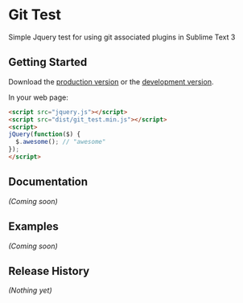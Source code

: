 # Git Test

Simple Jquery test for using git associated plugins in Sublime Text 3

## Getting Started
Download the [production version][min] or the [development version][max].

[min]: https://raw.github.com/bryan/git_test/master/dist/git_test.min.js
[max]: https://raw.github.com/bryan/git_test/master/dist/git_test.js

In your web page:

```html
<script src="jquery.js"></script>
<script src="dist/git_test.min.js"></script>
<script>
jQuery(function($) {
  $.awesome(); // "awesome"
});
</script>
```

## Documentation
_(Coming soon)_

## Examples
_(Coming soon)_

## Release History
_(Nothing yet)_
